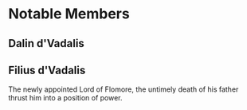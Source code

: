 # Notable Members
## Dalin d'Vadalis
## Filius d'Vadalis
The newly appointed Lord of Flomore, the untimely death of his father thrust him into a position of power.